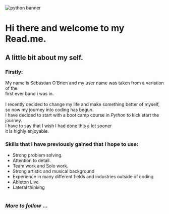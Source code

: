 
![python banner](https://github.com/tentomoosh/tentomoosh/assets/162490021/edb20c69-fd1c-401c-93b4-495b9c6e4d2b)

# Hi there and welcome to my Read.me.
## A little bit about my self.
### Firstly:
My name is Sebastian O'Brien and my user name was taken from a variation of the <br />first ever band i was in.<br />
<br />
I recently decided to change my life and make something better of myself, so now my journey into coding has begun.<br />
I have decided to start with a boot camp course in *Python* to kick start the journey.<br />I have to say that I wish I had done this a lot sooner<br />it is highly 
enjoyable.

### Skills that I have previously gained that I hope to use:

* Strong problem solving.
* Attention to detail.
* Team work and Solo work.
* Strong artistic and musical background
* Experience in many different fields and industries outside of coding
* Ableton Live
* Lateral thinking<br /><br />
### *More to follow* ...




